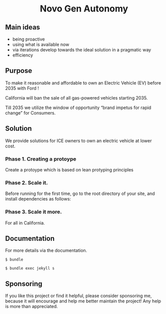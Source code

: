 <div align="center">

  # Novo Gen Autonomy


</div>

## Main ideas

- being proactive
- using what is available now
- via iterations develop towards the ideal solution in a pragmatic way
- efficiency

## Purpose
To make it reasonable and affordable to own an Electric Vehicle (EV) before 2035 with Ford !

California will ban the sale of all gas-powered vehicles starting 2035. 

Till 2035 we utilize the window of opportunity “brand impetus for rapid change” for Consumers.

## Solution

We provide solutions for ICE owners to own an electric vehicle at lower cost.

### Phase 1. Creating a protoype

Create a protoype which is based on lean protyping principles

### Phase 2. Scale it.

Before running for the first time, go to the root directory of your site, and install dependencies as follows:


### Phase 3. Scale it more.

For all in California.

## Documentation

For more details via the documentation.
```protoying
$ bundle
```

```console
$ bundle exec jekyll s
```

## Sponsoring

If you like this project or find it helpful, please consider sponsoring me, because it will encourage and help me better maintain the project! Any help is more than appreciated. 
